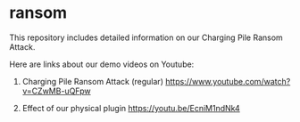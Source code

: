 # ransom
This repository includes detailed information on our Charging Pile Ransom Attack.

Here are links about our demo videos on Youtube:

  1) Charging Pile Ransom Attack (regular) https://www.youtube.com/watch?v=CZwMB-uQFpw
  
  2) Effect of our physical plugin https://youtu.be/EcniM1ndNk4 
